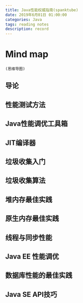 ```yaml
---
title: Java性能权威指南(spanktube)
date: 2019年6月01日 01:00:00
categories: Java
tags: reading notes
description: record
---
```


# Mind map
	(思维导图)
## 导论

	

## 性能测试方法
		
	

## Java性能调优工具箱

	
## JIT编译器
	
	

## 垃圾收集入门

	

## 垃圾收集算法

	

## 堆内存最佳实践
	
	
## 原生内存最佳实践

## 线程与同步性能

## Java EE 性能调优


## 数据库性能的最佳实践

## Java SE API技巧

